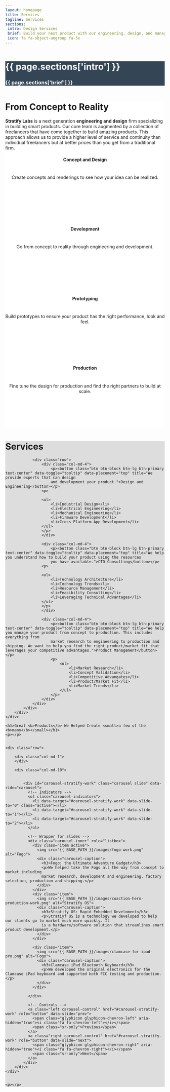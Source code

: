 ```yaml
---
layout: homepage
title: Services
tagline: Services
sections:
 intro: Design Services
 brief: Build your next product with our engineering, design, and management consulting services
 icon: fa fa-object-ungroup fa-5x
---
```


<div style="background: #344555; color: #fff;">
<div class="container">
	<div class="row" style="margin-top: 50px; margin-bottom: 50px;">
		<div class="col-md-3 text-center">
			<h1><i class="{{ page.sections['icon'] }}"></i></h1>
		</div>
		<div class="col-md-9">
			<h1><b>{{ page.sections['intro'] }}</b></h1>
			<h3>{{ page.sections['brief'] }}</h3>
		</div>
	</div>
</div>
</div>

<div style="background: #fff;">
	<div class="container">
	<h1>From Concept to <b>Reality</b></h1>
	<p><b>Stratify Labs</b> is a next generation <b>engineering and design</b> firm specializing in building smart products. Our core team is augmented by a collection of freelancers that have come together to build amazing products. This approach allows us to provide a higher level of service and continuity than individual freelancers but at better prices than you get from a traditional firm.</p>
		<div class="row" style="margin-top: 20px; margin-bottom: 20px; text-align: center">
			<div class="col-md-3">
				<div class="alert alert-danger" style="height:200px">
					<h4>Concept and Design</h4>
					<h1><b><i class="fa fa-pencil-square-o"></i></b></h1>
					<p>Create concepts and renderings to see how your idea 
					can be realized.</p>
				</div>
			</div>
			<div class="col-md-3">
				<div class="alert alert-warning" style="height:200px">
					<h4>Development</h4>
					<h1><b><i class="fa fa-object-ungroup"></i></b></h1>
					<p>Go from concept to reality through engineering and
					development.</p>
				</div>
			</div>
			<div class="col-md-3">
				<div class="alert alert-info" style="height:200px">
					<h4>Prototyping</h4>
					<h1><b><i class="fa fa-wrench"></i></b></h1>
					<p>Build prototypes to ensure your product has the right 
					performance, look and feel.</p>
				</div>
			</div>
			<div class="col-md-3">
				<div class="alert alert-success" style="height:200px">
					<h4>Production</h4>
					<h1><b><i class="fa fa-cube"></i></b></h1>
					<p>Fine tune the design for production and find the right 
					partners to build at scale.</p>
				</div>
			</div>
		</div>
	</div>
</div>



<div style="background: #ddd;">
	<div class="container">
		<div class="row" style="margin-top: 20px; margin-bottom: 20px;">
			<div class="col-md-12">
				<h1><b>Services</b></h1>


				<div class="row">
					<div class="col-md-4">
						<p><button class="btn btn-block btn-lg btn-primary text-center" data-toggle="tooltip" data-placement="top" title="We provide experts that can design
						and development your product.">Design and Engineering</button></p>
					<p>

					<ul>
						<li>Industrial Design</li>
						<li>Electrical Engineering</li>
						<li>Mechanical Engineering</li>
						<li>Firmware Development</li>
						<li>Cross Platform App Development</li>
					</ul>
					</p>
					</div>

					<div class="col-md-4">
						<p><button class="btn btn-block btn-lg btn-primary text-center" data-toggle="tooltip" data-placement="top" title="We help you understand how to build your product using the resources
						you have available.">CTO Consulting</button></p>
					<p>

					<ul>
						<li>Technology Architecture</li>
						<li>Technology Trends</li>
						<li>Resource Management</li>
						<li>Feasibility Consulting</li>
						<li>Leveraging Technical Advantages</li>
					</ul>
					</p>
					</div>

					<div class="col-md-4">
						<p><button class="btn btn-block btn-lg btn-primary text-center" data-toggle="tooltip" data-placement="top" title="We help you manage your product from concept to production. This includes everything from
						market research to engineering to production and shipping. We want to help you find the right product/market fit that leverages your competitive advantages.">Product Management</button></p>
						<p>
							<ul>
								<li>Market Research</li>
								<li>Concept Validation</li>
								<li>Competitive Advangates</li>
								<li>Product/Market Fit</li>
								<li>Market Trends</li>
							</ul>
						</p>
					</div>
				</div>
			</div>
		</div>
	</div>
</div>

<div class="container">

	<h1>Great <b>Products</b> We Helped Create <small>a few of the <b>many</b></small></h1>
	<p></p>


	<div class="row">

		<div class="col-md-1">
		</div>

		<div class="col-md-10">


			<div id="carousel-stratify-work" class="carousel slide" data-ride="carousel">
			  <!-- Indicators -->
			  <ol class="carousel-indicators">
			    <li data-target="#carousel-stratify-work" data-slide-to="0" class="active"></li>
			    <li data-target="#carousel-stratify-work" data-slide-to="1"></li>
			    <li data-target="#carousel-stratify-work" data-slide-to="2"></li>
			  </ol>

			  <!-- Wrapper for slides -->
			  <div class="carousel-inner" role="listbox">
			    <div class="item active">
			      <img src="{{ BASE_PATH }}/images/fogo-work.png" alt="Fogo">
			      <div class="carousel-caption">
			        <h3>Fogo: the Ultimate Adventure Gadget</h3>
			        <p>We helped take the Fogo all the way from concept to market including
			       	market research, development and engineering, factory selection, production and shipping.</p>
			      </div>
			    </div>
			    <div class="item">
			      <img src="{{ BASE_PATH }}/images/coaction-hero-production-work.png" alt="Stratify OS">
			      <div class="carousel-caption">
			       	<h3>Stratify OS: Rapid Embedded Develoment</h3>
			        <p>Stratiyf OS is a technology we developed to help our clients go to market much more quickly. It
			        is a hardware/software solution that streamlines smart product development.</p>
			      </div>
			    </div>

			   	<div class="item">
			      <img src="{{ BASE_PATH }}/images/clamcase-for-ipad-pro.png" alt="Fogo">
			      <div class="carousel-caption">
			       	<h3>Clamcase iPad Bluetooth Keyboard</h3>
			        <p>We developed the original electronics for the Clamcase iPad keyboard and supported both FCC testing and production.</p>
			      </div>
			    </div>
			
			  </div>

			  <!-- Controls -->
			  <a class="left carousel-control" href="#carousel-stratify-work" role="button" data-slide="prev">
		    	<span class="glyphicon glyphicon-chevron-left" aria-hidden="true"><i class="fa fa-chevron-left"></i></span>
			    <span class="sr-only">Previous</span>
			  </a>
			  <a class="right carousel-control" href="#carousel-stratify-work" role="button" data-slide="next">
		    	<span class="glyphicon glyphicon-chevron-right" aria-hidden="true"><i class="fa fa-chevron-right"></i></span>
			    <span class="sr-only">Next</span>
			  </a>
			</div>
		</div>
	</div>


	<p></p>

</div>





